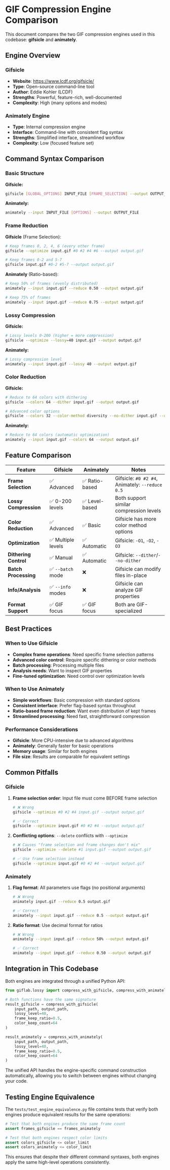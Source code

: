 # GIF Compression Engine Comparison

This document compares the two GIF compression engines used in this codebase: **gifsicle** and **animately**.

## Engine Overview

### Gifsicle
- **Website**: https://www.lcdf.org/gifsicle/
- **Type**: Open-source command-line tool
- **Author**: Eddie Kohler (LCDF)
- **Strengths**: Powerful, feature-rich, well-documented
- **Complexity**: High (many options and modes)

### Animately Engine
- **Type**: Internal compression engine
- **Interface**: Command-line with consistent flag syntax
- **Strengths**: Simplified interface, streamlined workflow
- **Complexity**: Low (focused feature set)

## Command Syntax Comparison

### Basic Structure

**Gifsicle:**
```bash
gifsicle [GLOBAL_OPTIONS] INPUT_FILE [FRAME_SELECTION] --output OUTPUT_FILE
```

**Animately:**
```bash
animately --input INPUT_FILE [OPTIONS] --output OUTPUT_FILE
```

### Frame Reduction

**Gifsicle** (Frame Selection):
```bash
# Keep frames 0, 2, 4, 6 (every other frame)
gifsicle --optimize input.gif #0 #2 #4 #6 --output output.gif

# Keep frames 0-2 and 5-7
gifsicle input.gif #0-2 #5-7 --output output.gif
```

**Animately** (Ratio-based):
```bash
# Keep 50% of frames (evenly distributed)
animately --input input.gif --reduce 0.50 --output output.gif

# Keep 75% of frames
animately --input input.gif --reduce 0.75 --output output.gif
```

### Lossy Compression

**Gifsicle:**
```bash
# Lossy levels 0-200 (higher = more compression)
gifsicle --optimize --lossy=40 input.gif --output output.gif
```

**Animately:**
```bash
# Lossy compression level
animately --input input.gif --lossy 40 --output output.gif
```

### Color Reduction

**Gifsicle:**
```bash
# Reduce to 64 colors with dithering
gifsicle --colors 64 --dither input.gif --output output.gif

# Advanced color options
gifsicle --colors 32 --color-method diversity --no-dither input.gif --output output.gif
```

**Animately:**
```bash
# Reduce to 64 colors (automatic optimization)
animately --input input.gif --colors 64 --output output.gif
```

## Feature Comparison

| Feature | Gifsicle | Animately | Notes |
|---------|----------|-----------|-------|
| **Frame Selection** | ✅ Advanced | ✅ Ratio-based | Gifsicle: `#0 #2 #4`, Animately: `--reduce 0.5` |
| **Lossy Compression** | ✅ 0-200 levels | ✅ Level-based | Both support similar compression levels |
| **Color Reduction** | ✅ Advanced | ✅ Basic | Gifsicle has more color method options |
| **Optimization** | ✅ Multiple levels | ✅ Automatic | Gifsicle: `-O1`, `-O2`, `-O3` |
| **Dithering Control** | ✅ Manual | ✅ Automatic | Gifsicle: `--dither`/`--no-dither` |
| **Batch Processing** | ✅ `--batch` mode | ❌ | Gifsicle can modify files in-place |
| **Info/Analysis** | ✅ `--info` modes | ❌ | Gifsicle can analyze GIF properties |
| **Format Support** | ✅ GIF focus | ✅ GIF focus | Both are GIF-specialized |

## Best Practices

### When to Use Gifsicle
- **Complex frame operations**: Need specific frame selection patterns
- **Advanced color control**: Require specific dithering or color methods
- **Batch processing**: Processing multiple files
- **Analysis needs**: Want to inspect GIF properties
- **Fine-tuned optimization**: Need control over optimization levels

### When to Use Animately
- **Simple workflows**: Basic compression with standard options
- **Consistent interface**: Prefer flag-based syntax throughout
- **Ratio-based frame reduction**: Want even distribution of kept frames
- **Streamlined processing**: Need fast, straightforward compression

### Performance Considerations
- **Gifsicle**: More CPU-intensive due to advanced algorithms
- **Animately**: Generally faster for basic operations
- **Memory usage**: Similar for both engines
- **File size**: Results are comparable for equivalent settings

## Common Pitfalls

### Gifsicle
1. **Frame selection order**: Input file must come BEFORE frame selection
   ```bash
   # ❌ Wrong
   gifsicle --optimize #0 #2 #4 input.gif --output output.gif
   
   # ✅ Correct
   gifsicle --optimize input.gif #0 #2 #4 --output output.gif
   ```

2. **Conflicting options**: `--delete` conflicts with `--optimize`
   ```bash
   # ❌ Causes "frame selection and frame changes don't mix"
   gifsicle --optimize --delete #1 input.gif --output output.gif
   
   # ✅ Use frame selection instead
   gifsicle --optimize input.gif #0 #2 #4 --output output.gif
   ```

### Animately
1. **Flag format**: All parameters use flags (no positional arguments)
   ```bash
   # ❌ Wrong
   animately input.gif --reduce 0.5 output.gif
   
   # ✅ Correct
   animately --input input.gif --reduce 0.5 --output output.gif
   ```

2. **Ratio format**: Use decimal format for ratios
   ```bash
   # ❌ Wrong
   animately --input input.gif --reduce 50% --output output.gif
   
   # ✅ Correct
   animately --input input.gif --reduce 0.50 --output output.gif
   ```

## Integration in This Codebase

Both engines are integrated through a unified Python API:

```python
from giflab.lossy import compress_with_gifsicle, compress_with_animately

# Both functions have the same signature
result_gifsicle = compress_with_gifsicle(
    input_path, output_path, 
    lossy_level=40, 
    frame_keep_ratio=0.5, 
    color_keep_count=64
)

result_animately = compress_with_animately(
    input_path, output_path, 
    lossy_level=40, 
    frame_keep_ratio=0.5, 
    color_keep_count=64
)
```

The unified API handles the engine-specific command construction automatically, allowing you to switch between engines without changing your code.

## Testing Engine Equivalence

The `tests/test_engine_equivalence.py` file contains tests that verify both engines produce equivalent results for the same operations:

```python
# Test that both engines produce the same frame count
assert frames_gifsicle == frames_animately

# Test that both engines respect color limits
assert colors_gifsicle <= color_limit
assert colors_animately <= color_limit
```

This ensures that despite their different command syntaxes, both engines apply the same high-level operations consistently. 